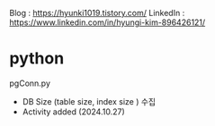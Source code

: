 Blog : https://hyunki1019.tistory.com/
LinkedIn : https://www.linkedin.com/in/hyungi-kim-896426121/

# python

pgConn.py
- DB Size (table size, index size ) 수집
- Activity added (2024.10.27)
